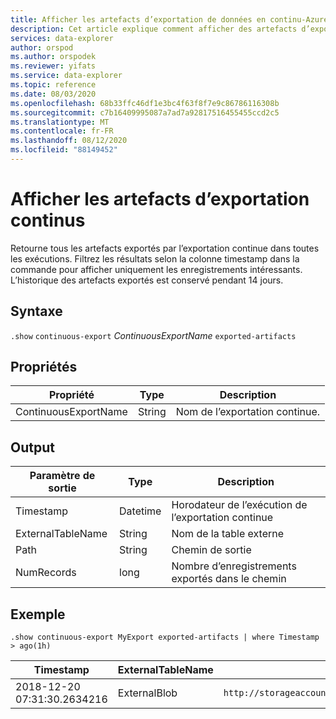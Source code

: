 ```yaml
---
title: Afficher les artefacts d’exportation de données en continu-Azure Explorateur de données
description: Cet article explique comment afficher des artefacts d’exportation de données continus dans Azure Explorateur de données.
services: data-explorer
author: orspod
ms.author: orspodek
ms.reviewer: yifats
ms.service: data-explorer
ms.topic: reference
ms.date: 08/03/2020
ms.openlocfilehash: 68b33ffc46df1e3bc4f63f8f7e9c86786116308b
ms.sourcegitcommit: c7b16409995087a7ad7a92817516455455ccd2c5
ms.translationtype: MT
ms.contentlocale: fr-FR
ms.lasthandoff: 08/12/2020
ms.locfileid: "88149452"
---
```

# <a name="show-continuous-export-artifacts"></a>Afficher les artefacts d’exportation continus

Retourne tous les artefacts exportés par l’exportation continue dans toutes les exécutions. Filtrez les résultats selon la colonne timestamp dans la commande pour afficher uniquement les enregistrements intéressants. L’historique des artefacts exportés est conservé pendant 14 jours. 

## <a name="syntax"></a>Syntaxe

`.show` `continuous-export` *ContinuousExportName* `exported-artifacts`

## <a name="properties"></a>Propriétés

| Propriété             | Type   | Description                |
|----------------------|--------|----------------------------|
| ContinuousExportName | String | Nom de l’exportation continue. |

## <a name="output"></a>Output

| Paramètre de sortie  | Type     | Description                            |
|-------------------|----------|----------------------------------------|
| Timestamp         | Datetime | Horodateur de l’exécution de l’exportation continue |
| ExternalTableName | String   | Nom de la table externe             |
| Path              | String   | Chemin de sortie                            |
| NumRecords        | long     | Nombre d’enregistrements exportés dans le chemin     |

## <a name="example"></a>Exemple

```kusto
.show continuous-export MyExport exported-artifacts | where Timestamp > ago(1h)
```

| Timestamp                   | ExternalTableName | Path             | NumRecords | SizeInBytes |
|-----------------------------|-------------------|------------------|------------|-------------|
| 2018-12-20 07:31:30.2634216 | ExternalBlob      | `http://storageaccount.blob.core.windows.net/container1/1_6ca073fd4c8740ec9a2f574eaa98f579.csv` | 10                          | 1 024              |
